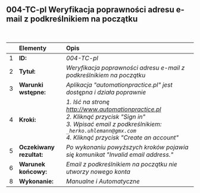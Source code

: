 ## 004-TC-pl Weryfikacja poprawności adresu e-mail z podkreślnikiem na początku

<br>

|     | Elementy                 | Opis                                                                 |
| :-- | :----------------------- | :------------------------------------------------------------------- |
| 1   | **ID:**                  | _004-TC-pl_                                                          |
| 2   | **Tytuł:**               | _Weryfikacja poprawności adresu e-mail z podkreślnikiem na początku_ |
| 3   | **Warunki wstępne:**     | _Aplikacja "automationpractice.pl" jest dostępna i działa poprawnie_ |
| 4   | **Kroki:**               | _1. Iść na stronę http://www.automationpractice.pl <br> 2. Kliknąć przycisk "Sign in" <br> 3. Wpisać email z podkreślnikiem: `_herko.uhlemann@gmx.com` <br> 4. Kliknąć przycisk "Create an account"_ |
| 5   | **Oczekiwany rezultat:** | _Po wykonaniu powyższych kroków pojawia się komunikat "Invalid email address."_ |
| 6   | **Warunek końcowy:**     | _Email z podkreślnikiem na początku nie utworzy nowego konta_        |
| 8   | **Wykonanie:**           | _Manualne i Automatyczne_                                            |
